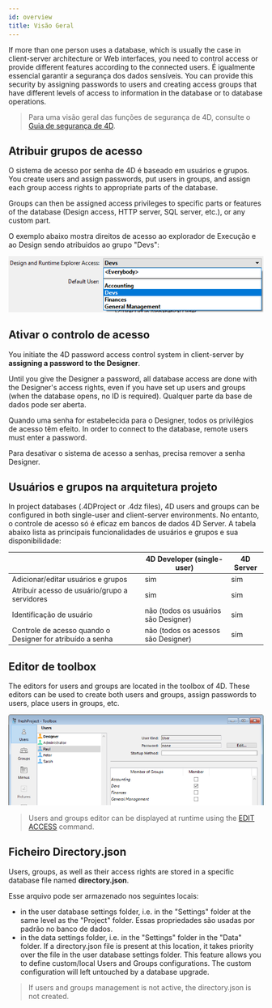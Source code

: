 ```yaml
---
id: overview
title: Visão Geral
---
```


If more than one person uses a database, which is usually the case in client-server architecture or Web interfaces, you need to control access or provide different features according to the connected users. É igualmente essencial garantir a segurança dos dados sensíveis. You can provide this security by assigning passwords to users and creating access groups that have different levels of access to information in the database or to database operations.

> Para uma visão geral das funções de segurança de 4D, consulte o [Guia de segurança de 4D](https://blog.4d.com/4d-security-guide/).

## Atribuir grupos de acesso

O sistema de acesso por senha de 4D é baseado em usuários e grupos. You create users and assign passwords, put users in groups, and assign each group access rights to appropriate parts of the database.

Groups can then be assigned access privileges to specific parts or features of the database (Design access, HTTP server, SQL server, etc.), or any custom part.

O exemplo abaixo mostra direitos de acesso ao explorador de Execução e ao Design sendo atribuidos ao grupo "Devs":

![](../assets/en/Users/Access1.png)

## Ativar o controlo de acesso

You initiate the 4D password access control system in client-server by **assigning a password to the Designer**.

Until you give the Designer a password, all database access are done with the Designer's access rights, even if you have set up users and groups (when the database opens, no ID is required). Qualquer parte da base de dados pode ser aberta.

Quando uma senha for estabelecida para o Designer, todos os privilégios de acesso têm efeito. In order to connect to the database, remote users must enter a password.

Para desativar o sistema de acesso a senhas, precisa remover a senha Designer.

## Usuários e grupos na arquitetura projeto

In project databases (.4DProject or .4dz files), 4D users and groups can be configured in both single-user and client-server environments. No entanto, o controle de acesso só é eficaz em bancos de dados 4D Server. A tabela abaixo lista as principais funcionalidades de usuários e grupos e sua disponibilidade:

|                                                            | 4D Developer (single-user)           | 4D Server |
| ---------------------------------------------------------- | ------------------------------------ | --------- |
| Adicionar/editar usuários e grupos                         | sim                                  | sim       |
| Atribuir acesso de usuário/grupo a servidores              | sim                                  | sim       |
| Identificação de usuário                                   | não (todos os usuários são Designer) | sim       |
| Controle de acesso quando o Designer for atribuído a senha | não (todos os acessos são Designer)  | sim       |

## Editor de toolbox

The editors for users and groups are located in the toolbox of 4D. These editors can be used to create both users and groups, assign passwords to users, place users in groups, etc.

![](../assets/en/Users/editor.png)

> Users and groups editor can be displayed at runtime using the [EDIT ACCESS](https://doc.4d.com/4Dv18/4D/18/EDIT-ACCESS.301-4504687.en.html) command.

## Ficheiro Directory.json

Users, groups, as well as their access rights are stored in a specific database file named **directory.json**.

Esse arquivo pode ser armazenado nos seguintes locais:

- in the user database settings folder, i.e. in the "Settings" folder at the same level as the "Project" folder. Essas propriedades são usadas por padrão no banco de dados.
- in the data settings folder,  i.e. in the "Settings" folder in the "Data" folder. If a directory.json file is present at this location, it takes priority over the file in the user database settings folder. This feature allows you to define custom/local Users and Groups configurations. The custom configuration will left untouched by a database upgrade.

> If users and groups management is not active, the directory.json is not created.
